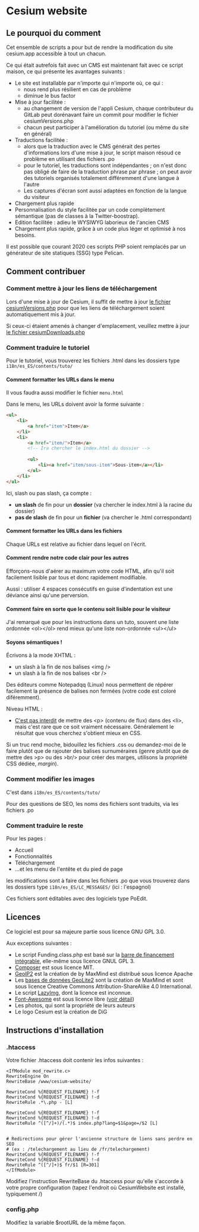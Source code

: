 Cesium website
===

## Le pourquoi du comment

Cet ensemble de scripts a pour but de rendre la modification du site cesium.app accessible à tout un chacun.

Ce qui était autrefois fait avec un CMS est maintenant fait avec ce script maison, ce qui présente les avantages suivants : 

* Le site est installable par n'importe qui n'importe où, ce qui : 
	* nous rend plus résilient en cas de problème
	* diminue le bus factor
* Mise à jour facilitée : 
	* au changement de version de l'appli Cesium, chaque contributeur du GitLab peut dorénavant faire un commit pour modifier le fichier cesiumVersions.php
	* chacun peut participer à l'amélioration du tutoriel (ou même du site en général)
* Traductions facilitée : 
	* alors que la traduction avec le CMS générait des pertes d'informations lors d'une mise à jour, le script maison résoud ce problème en utilisant des fichiers .po
	* pour le tutoriel, les traductions sont indépendantes ; on n'est donc pas obligé de faire de la traduction phrase par phrase ; on peut avoir des tutoriels organisés totalement différemment d'une langue à l'autre
	* Les captures d'écran sont aussi adaptées en fonction de la langue du visiteur
* Chargement plus rapide
* Personnalisation du style facilitée par un code complètement sémantique (pas de classes à la Twitter-boostrap).
* Edition facilitée : adieu le WYSIWYG laborieux de l'ancien CMS
* Chargement plus rapide, grâce à un code plus léger et optimisé à nos besoins.

Il est possible que courant 2020 ces scripts PHP soient remplacés par un générateur de site statiques (SSG) type Pelican.

## Comment contribuer

### Comment mettre à jour les liens de téléchargement

Lors d'une mise à jour de Cesium, il suffit de mettre à jour [le fichier cesiumVersions.php](cesiumVersions.php) pour que les liens de téléchargement soient automatiquement mis à jour.

Si ceux-ci étaient amenés à changer d'emplacement, veuillez mettre à jour [le fichier cesiumDownloads.php](cesiumDownloads.php)

### Comment traduire le tutoriel

Pour le tutoriel, vous trouverez les fichiers .html dans les dossiers type `i18n/es_ES/contents/tuto/`

#### Comment formatter les URLs dans le menu

Il vous faudra aussi modifier le fichier `menu.html`

Dans le menu, les URLs doivent avoir la forme suivante : 
```html
<ul>
	<li>
		<a href="item">Item</a>
	</li>
	<li>
		<a href="item/">Item</a>
		<!-- Ira chercher le index.html du dossier -->
		
		<ul>
			<li><a href="item/sous-item">Sous-item</a></li>
		</ul>
	</li>
</ul>
````
Ici, slash ou pas slash, ça compte : 

* **un slash** de fin pour un **dossier** (va chercher le index.html à la racine du dossier)
* **pas de slash** de fin pour un **fichier** (va chercher le .html correspondant)

#### Comment formatter les URLs dans les fichiers

Chaque URLs est relative au fichier dans lequel on l'écrit.

#### Comment rendre notre code clair pour les autres

Efforçons-nous d'aérer au maximum votre code HTML, afin qu'il soit facilement lisible par tous et donc rapidement modifiable.

Aussi : utiliser 4 espaces consécutifs en guise d'indentation est une déviance ainsi qu'une perversion.

#### Comment faire en sorte que le contenu soit lisible pour le visiteur

J'ai remarqué que pour les instructions dans un tuto, souvent une liste ordonnée &lt;ol&gt;&lt;/ol&gt; rend mieux 
qu'une liste non-ordonnée &lt;ul&gt;&lt;/ul&gt;

#### Soyons sémantiques !

Écrivons à la mode XHTML : 

* un slash à la fin de nos balises &lt;img /&gt;
* un slash à la fin de nos balises &lt;br /&gt;

Des éditeurs comme Notepadqq (Linux) nous permettent de répérer facilement la 
présence de balises non fermées (votre code est coloré diféremment).

Niveau HTML&nbsp;:

* [C'est pas interdit](https://developer.mozilla.org/fr/docs/Web/HTML/Element/li#R%C3%A9sum%C3%A9_technique) 
  de mettre des &lt;p&gt; (contenu de flux) dans des &lt;li&gt;, mais c'est rare que ce soit vraiment nécessaire.
  Généralement le résultat que vous cherchez s'obtient mieux en CSS.

Si un truc rend moche, bidouillez les fichiers .css ou demandez-moi de le faire plutôt 
que de rajouter des balises surnuméraires (genre plutôt que de mettre des &gt;p&gt; ou des &gt;br/&gt; pour créer des marges, 
utilisons la propriété CSS dédiée, *margin*).

### Comment modifier les images

C'est dans `i18n/es_ES/contents/tuto/`

Pour des questions de SEO, les noms des fichiers sont traduits, via les fichiers .po

### Comment traduire le reste

Pour les pages :

- Accueil
- Fonctionnalités
- Téléchargement
- ...et les menu de l'entête et du pied de page

les modifications sont à faire dans les fichiers .po que vous trouverez dans les dossiers type `i18n/es_ES/LC_MESSAGES/` (ici : l'espagnol)

Ces fichiers sont éditables avec des logiciels type PoEdit.



## Licences

Ce logiciel est pour sa majeure partie sous licence GNU GPL 3.0.

Aux exceptions suivantes : 
	
- Le script Funding.class.php est basé sur la [barre de financement intégrable](https://git.duniter.org/paidge/barre-de-financement-int-grable), elle-même sous licence GNUL GPL 3.
- [Composer](https://getcomposer.org/) est sous licence MIT.
- [GeoIP2](https://maxmind.github.io/GeoIP2-php/) est la création de by MaxMind est distribué sous licence Apache
- Les [bases de données GeoLite2](https://dev.maxmind.com/geoip/geoip2/geolite2/) sont la création de MaxMind et sont sous licence Creative Commons Attribution-ShareAlike 4.0 International.
- Le script [LazyImg](https://github.com/colas31/lazyImg), dont la licence est inconnue.
- [Font-Awesome](https://fontawesome.com/license/free) est sous licence libre ([voir détail](https://fontawesome.com/license/free))
- Les photos, qui sont la propriété de leurs auteurs
- Le logo Cesium est la création de DiG

## Instructions d'installation

### .htaccess

Votre fichier .htaccess doit contenir les infos suivantes :

```
<IfModule mod_rewrite.c>
RewriteEngine On
RewriteBase /www/cesium-website/

RewriteCond %{REQUEST_FILENAME} !-f
RewriteCond %{REQUEST_FILENAME} !-d
RewriteRule .*\.php - [L]

RewriteCond %{REQUEST_FILENAME} !-f
RewriteCond %{REQUEST_FILENAME} !-d
RewriteRule ^([^/]+)/(.*)$ index.php?lang=$1&page=/$2 [L]


# Redirections pour gérer l'ancienne structure de liens sans perdre en SEO
# (ex : /telechargement au lieu de /fr/telechargement)
RewriteCond %{REQUEST_FILENAME} !-f
RewriteCond %{REQUEST_FILENAME} !-d
RewriteRule ^([^/]+)$ fr/$1 [R=301]
</IfModule>
```

Modifiez l'instruction RewriteBase du .htaccess pour qu'elle s'accorde à votre propre configuration 
(tapez l'endroit où CesiumWebsite est installé, typiquement /)

### config.php

Modifiez la variable $rootURL de la même façon.

